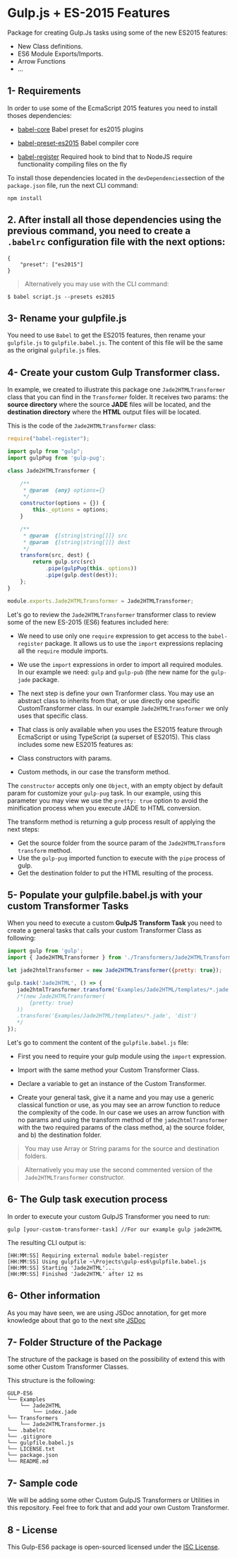 # Gulp.js + ES-2015 Features

Package for creating Gulp.Js tasks using some of the new ES2015 features:

 - New Class definitions.
 - ES6 Module Exports/Imports.
 - Arrow Functions
 - ...

## 1- Requirements

 In order to use some of the EcmaScript 2015 features you need to install thoses dependencies:

 - [babel-core](https://github.com/babel/babel/tree/master/packages/babel-preset-es2015) Babel preset for es2015 plugins

 - [babel-preset-es2015](https://github.com/babel/babel/tree/master/packages/babel-core) Babel compiler core

 - [babel-register](https://github.com/babel/babel/tree/master/packages/babel-register)  Required hook to bind that to NodeJS require functionality compiling files on the fly

To install those dependencies located in the `devDependencies`section of the `package.json` file, run the next CLI command:

    npm install

## 2. After install all those dependencies using the previous command, you need to create a `.babelrc` configuration file with the next options:

```
{
    "preset": ["es2015"]
}
```

> Alternatively you may use with the CLI command:

    $ babel script.js --presets es2015

## 3- Rename your gulpfile.js

 You need to use `Babel` to get the ES2015 features, then rename your `gulpfile.js` to `gulpfile.babel.js`. The content of this file will be the same as the original `gulpfile.js` files.

## 4- Create your custom **Gulp Transformer** class.

 In example, we created to illustrate this package one `Jade2HTMLTransformer` class that you can find in the `Transformer` folder. It receives two params: the **source directory** where the source **JADE** files will be located, and the **destination directory** where the **HTML** output files will be located.
 
 This is the code of the `Jade2HTMLTransformer` class:
 
```javascript
require("babel-register");

import gulp from "gulp";
import gulpPug from 'gulp-pug';

class Jade2HTMLTransformer {

    /**
     * @param  {any} options={}
     */
    constructor(options = {}) {
        this._options = options;
    }

    /**
     * @param  {[string|string[]]} src
     * @param  {[string|string[]]} dest
     */
    transform(src, dest) {
        return gulp.src(src)
            .pipe(gulpPug(this._options))
            .pipe(gulp.dest(dest));
    };
}

module.exports.Jade2HTMLTransformer = Jade2HTMLTransformer;
 ```

Let's go to review the `Jade2HTMLTransformer` transformer class to review some of the new ES-2015 (ES6) features included here:

 - We need to use only one `require` expression to get access to the `babel-register` package. It allows us to use the `import` expressions replacing all the `require` module imports.
 
 - We use the `import` expressions in order to import all required modules. In our example we need: `gulp` and `gulp-pub` (the new name for the `gulp-jade` package.
 
 - The next step is define your own Tranformer class. You may use an abstract class to inherits from that, or use directly one specific CustomTransformer class. In our example `Jade2HTMLTransformer` we only uses that specific class.
 
 - That class is only available when you uses the ES2015 feature through EcmaScript or using TypeScript (a superset of ES2015). This class includes some new ES2015 features as:
 
  - Class constructors with params.
  - Custom methods, in our case the transform method.
 
 The `constructor` accepts only one `Object`, with an empty object by default param for customize your `gulp-pug` task. In our example, using this parameter you may view we use the `pretty: true` option to avoid the minification process when you execute JADE to HTML conversion.
 
 The transform method is returning a gulp process result of applying the next steps:
 
  - Get the source folder from the source param of the `Jade2HTMLTransform transform` method.
  - Use the `gulp-pug` imported function to execute with the `pipe` process of gulp.
  - Get the destination folder to put the HTML resulting of the process.


## 5- Populate your gulpfile.babel.js with your custom Transformer Tasks

 When you need to execute a custom **GulpJS Transform Task** you need to create a general tasks that calls your custom Transformer Class as following:
 
 ```javascript
import gulp from 'gulp';
import { Jade2HTMLTransformer } from './Transformers/Jade2HTMLTransformer';

let jade2htmlTransformer = new Jade2HTMLTransformer({pretty: true});

gulp.task('Jade2HTML', () => {
    jade2htmlTransformer.transform('Examples/Jade2HTML/templates/*.jade', 'dist');
    /*(new Jade2HTMLTransformer(
        {pretty: true}
    ))
    .transform('Examples/Jade2HTML/templates/*.jade', 'dist')
    */
});
 ```
 
 Let's go to comment the content of the `gulpfile.babel.js` file:
 
  - First you need to require your gulp module using the `import` expression.
  
  - Import with the same method your Custom Transformer Class.
  
  - Declare a variable to get an instance of the Custom Transformer.
  
  - Create your general task, give it a name and you may use a generic classical function or use, as you may see an arrow function to reduce the complexity of the code. In our case we uses an arrow function with no params and using the  transform method of the `jade2htmlTransformer` with the two required params of the class method, a) the source folder, and b) the destination folder.
  
  > You may use Array or String params for the source and destination folders.
  
  > Alternatively you may use the second commented version of the `Jade2HTMLTransformer` constructor.

## 6- The Gulp task execution process

In order to execute your custom GulpJS Transformer you need to run:

    gulp [your-custom-transformer-task] //For our example gulp jade2HTML

 The resulting CLI output is:
 
 ```
 [HH:MM:SS] Requiring external module babel-register
 [HH:MM:SS] Using gulpfile ~\Projects\gulp-es6\gulpfile.babel.js
 [HH:MM:SS] Starting 'Jade2HTML'...
 [HH:MM:SS] Finished 'Jade2HTML' after 12 ms
 ```
 
## 6- Other information

As you may have seen, we are using JSDoc annotation, for get more knowledge about that go to the next site [JSDoc](http://usejsdoc.org/)

## 7- Folder Structure of the Package

 The structure of the package is based on the possibility of extend this with some other Custom Transformer Classes.
 
 This structure is the following:
 
  ```
  GULP-ES6
  └── Examples
      └── Jade2HTML
          └── index.jade
  └── Transformers
      └── Jade2HTMLTransformer.js
  └── .babelrc
  └── .gitignore
  └── gulpfile.babel.js
  └── LICENSE.txt
  └── package.json
  └── README.md
  ```

## 7- Sample code

We will be adding some other Custom GulpJS Transformers or Utilities in this repository. Feel free to fork that and add your own Custom Transformer.

## 8 - License

This Gulp-ES6 package is open-sourced licensed under the [ISC License](https://opensource.org/licenses/ISC).